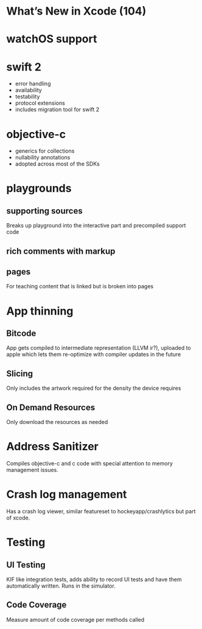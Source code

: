 # What’s New in Xcode (104)

# watchOS support
# swift 2
- error handling
- availability
- testability
- protocol extensions
- includes migration tool for swift 2

# objective-c
- generics for collections
- nullability annotations
- adopted across most of the SDKs

# playgrounds

## supporting sources
Breaks up playground into the interactive part and precompiled support code

## rich comments with markup

## pages 
For teaching content that is linked but is broken into pages

# App thinning

## Bitcode
App gets compiled to intermediate representation (LLVM ir?), uploaded to apple which lets them re-optimize with compiler updates in the future

## Slicing
Only includes the artwork required for the density the device requires

## On Demand Resources
Only download the resources as needed

# Address Sanitizer
Compiles objective-c and c code with special attention to memory management issues.

# Crash log management
Has a crash log viewer, similar featureset to hockeyapp/crashlytics but part of xcode.

# Testing

## UI Testing
KIF like integration tests, adds ability to record UI tests and have them automatically written. Runs in the simulator.

## Code Coverage
Measure amount of code coverage per methods called